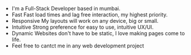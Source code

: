 - I'm a Full-Stack Developer based in mumbai.
- Fast
  Fast load times and lag free interaction, my highest priority.
- Responsive
  My layouts will work on any device, big or small.
- Intuitive
  Strong preference for easy to use, intuitive UX/UI.
- Dynamic
  Websites don't have to be static, I love making pages come to life.
- Feel free to cantct me in any web development project
<!---
Abhishek-ce17/Abhishek-ce17 is a ✨ special ✨ repository because its `README.md` (this file) appears on your GitHub profile.
You can click the Preview link to take a look at your changes.
--->

